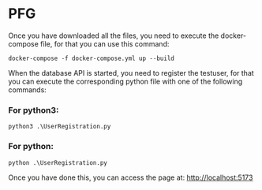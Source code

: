 # PFG

Once you have downloaded all the files, you need to execute the docker-compose file, for that you can use this command:
```
docker-compose -f docker-compose.yml up --build
```
When the database API is started, you need to register the testuser, for that you can execute the corresponding python file with one of the following commands:
### For python3:
```
python3 .\UserRegistration.py
```
### For python:
```
python .\UserRegistration.py
```
Once you have done this, you can access the page at:
<http://localhost:5173>
